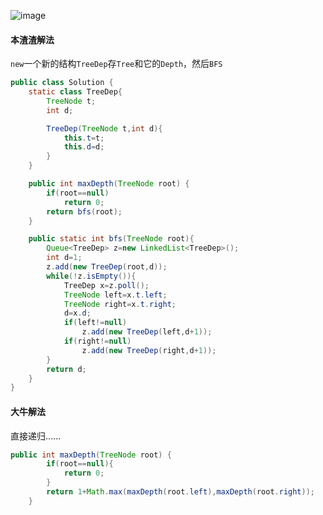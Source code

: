 ![image](http://ww4.sinaimg.cn/large/005CRBrHjw1f8xrrw9r1kj30ld03c3yg.jpg)

#### 本渣渣解法
`new`一个新的结构`TreeDep`存`Tree`和它的`Depth`，然后`BFS`
```Java
public class Solution {
    static class TreeDep{
        TreeNode t;
        int d;

        TreeDep(TreeNode t,int d){
            this.t=t;
            this.d=d;
        }
    }

    public int maxDepth(TreeNode root) {
        if(root==null)
            return 0;
        return bfs(root);
    }

    public static int bfs(TreeNode root){
        Queue<TreeDep> z=new LinkedList<TreeDep>();
        int d=1;
        z.add(new TreeDep(root,d));
        while(!z.isEmpty()){
            TreeDep x=z.poll();
            TreeNode left=x.t.left;
            TreeNode right=x.t.right;
            d=x.d;
            if(left!=null)
                z.add(new TreeDep(left,d+1));
            if(right!=null)
                z.add(new TreeDep(right,d+1));
        }
        return d;
    }
}
```
#### 大牛解法
直接递归......
```Java
public int maxDepth(TreeNode root) {
        if(root==null){
            return 0;
        }
        return 1+Math.max(maxDepth(root.left),maxDepth(root.right));
    }
```
